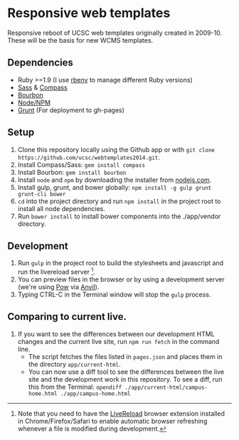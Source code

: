 # Responsive web templates

Responsive reboot of UCSC web templates originally created in 2009-10. These will be the basis for new WCMS templates.

## Dependencies

- Ruby >=1.9 (I use [rbenv](https://github.com/sstephenson/rbenv) to manage different Ruby versions)
- [Sass](http://sass-lang.com/) & [Compass](http://compass-style.org/)
- [Bourbon](http://bourbon.io/)
- [Node/NPM](http://nodejs.org)
- [Grunt](http://gruntjs.com/) (For deployment to gh-pages) 


## Setup

1. Clone this repository locally using the Github app or with `git clone https://github.com/ucsc/webtemplates2014.git`.
2. Install Compass/Sass: `gem install compass`
3. Install Bourbon: `gem install bourbon`
4. Install `node` and `npm` by downloading the installer from [nodejs.com](http://nodejs.org).
5. Install gulp, grunt, and bower globally: `npm install -g gulp grunt grunt-cli bower`
6. `cd` into the project  directory and run `npm install` in the project root to install all node dependencies.
7. Run `bower install` to install bower components into the ./app/vendor directory.

## Development

1. Run `gulp` in the project root to build the stylesheets and javascript and run the livereload server [^1].
2. You can preview files in the browser or by using a development server (we're using [Pow](http://pow.cx) via [Anvil](http://anvilformac.com)).
3. Typing CTRL-C in the Terminal window will stop the `gulp` process.

[^1]: Note that you need to have the [LiveReload](http://livereload.com/) browser extension installed in Chrome/Firefox/Safari to enable automatic browser refreshing whenever a file is modified during development.

## Comparing to current live.

1. If you want to see the differences between our development HTML changes and the current live site, run `npm run fetch` in the command line.
    - The script fetches the files listed in `pages.json` and places them in the directory `app/current-html`.
    - You can now use a diff tool to see the differences between the live site and the development work in this repository. To see a diff, run this from the Terminal: `opendiff ./app/current-html/campus-home.html ./app/campus-home.html` 